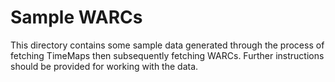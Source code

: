 # Sample WARCs

This directory contains some sample data generated through the process of fetching TimeMaps then subsequently fetching WARCs. Further instructions should be provided for working with the data.
